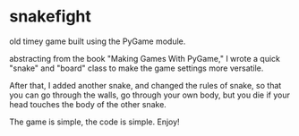 # snakefight
old timey game built using the PyGame module.



abstracting from the book "Making Games With PyGame," I wrote a quick "snake" and "board" class to make the game settings more versatile.

After that, I added another snake, and changed the rules of snake, so that you can go through the  walls, go through your own body, 
but you die if your head touches the body of the other snake. 

The game is simple, the code is simple. Enjoy!

